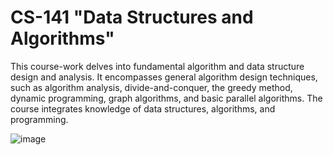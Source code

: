 # CS-141 "Data Structures and Algorithms"
This course-work delves into fundamental algorithm and data structure design and analysis. It encompasses general algorithm design techniques, such as algorithm analysis, divide-and-conquer, the greedy method, dynamic programming, graph algorithms, and basic parallel algorithms. The course integrates knowledge of data structures, algorithms, and programming.

![image](https://user-images.githubusercontent.com/114533891/213904168-9f543e9d-56ae-4a67-a329-0688f5c057fe.png)
